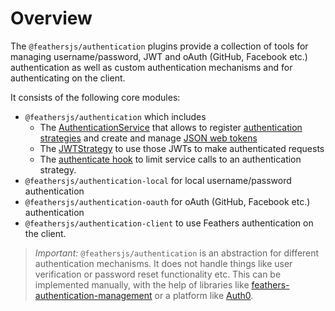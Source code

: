 # Overview

The `@feathersjs/authentication` plugins provide a collection of tools for managing username/password, JWT and oAuth (GitHub, Facebook etc.) authentication as well as custom authentication mechanisms and for authenticating on the client.

It consists of the following core modules:

- `@feathersjs/authentication` which includes
  - The [AuthenticationService]() that allows to register [authentication strategies]() and create and manage [JSON web tokens]()
  - The [JWTStrategy]() to use those JWTs to make authenticated requests
  - The [authenticate hook]() to limit service calls to an authentication strategy.
- `@feathersjs/authentication-local` for local username/password authentication
- `@feathersjs/authentication-oauth` for oAuth (GitHub, Facebook etc.) authentication
- `@feathersjs/authentication-client` to use Feathers authentication on the client.

> *Important:* `@feathersjs/authentication` is an abstraction for different authentication mechanisms. It does not handle things like user verification or password reset functionality etc. This can be implemented manually, with the help of libraries like [feathers-authentication-management](https://github.com/feathers-plus/feathers-authentication-management) or a platform like [Auth0](https://auth0.com/).
